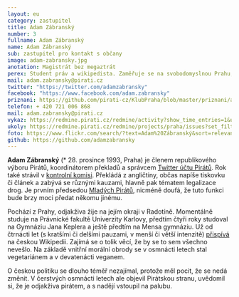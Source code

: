 ```yaml
---
layout: eu
category: zastupitel
title: Adam Zábranský
number: 3
fullname: Adam Zábranský
name: Adam Zábranský
sub: zastupitel pro kontakt s občany
image: adam-zabransky.jpg
anotation: Magistrát bez megaztrát
perex: Student práv a wikipedista. Zaměřuje se na svobodomyslnou Prahu, sběr podnětů od občanů, právní analýzu dokumentů.
mail: adam.zabransky@pirati.cz
twitter: "https://twitter.com/adamzabransky"
facebook: "https://www.facebook.com/adam.zabransky"
priznani: https://github.com/pirati-cz/KlubPraha/blob/master/priznani/adam-zabransky.md
telefon: + 420 721 006 868
mail: adam.zabransky@pirati.cz
vykaz: https://redmine.pirati.cz/redmine/activity?show_time_entries=1&user_id=16
ukoly: https://redmine.pirati.cz/redmine/projects/praha/issues?set_filter=1&f%5B%5D=status_id&op%5Bstatus_id%5D=o&f%5B%5D=assigned_to_id&op%5Bassigned_to_id%5D=%3D&v%5Bassigned_to_id%5D%5B%5D=16&f%5B%5D=&c%5B%5D=tracker&c%5B%5D=status&c%5B%5D=subject&c%5B%5D=done_ratio&c%5B%5D=project&group_by=priority
foto: https://www.flickr.com/search/?text=Adam%20Zábranský&sort=relevance&user_id=68741528%40N03
github: https://github.com/adamzabransky
---
```


**Adam Zábranský** (* 28. prosince 1993, Praha) je členem republikového výboru Pirátů, koordinátorem překladů a správcem [Twitter účtu Pirátů](https///twitter.com/PiratePartyCZ). Rok také strávil v [kontrolní komisi](/kk/start). Překládá z angličtiny, občas napíše tiskovku či článek a zabývá se různými kauzami, hlavně pak tématem legalizace drog. Je prvním předsedou [Mladých Pirátů](http://mladipirati.cz/index.php?title=Hlavn%C3%AD_strana), nicméně doufá, že tuto funkci bude brzy moci předat někomu jinému.

Pochází z Prahy, odjakživa žije na jejím okraji v Radotíně. Momentálně studuje na Právnické fakultě Univerzity Karlovy, předtím čtyři roky studoval na Gymnáziu Jana Keplera a ještě předtím na Mensa gymnáziu. Už od čtrnácti let (s kratšími či delšími pauzami, v menší či větší intenzitě) [přispívá](http://cs.wikipedia.org/wiki/Wikipedista:Adam_Z%C3%A1bransk%C3%BD) na českou Wikipedii. Zajímá se o tolik věcí, že by se to sem všechno nevešlo. Na základě vnitřní morální obrody se v osmnácti letech stal vegetariánem a v devatenácti veganem.

O českou politiku se dlouho téměř nezajímal, protože měl pocit, že se nedá změnit. V čerstvých osmnácti letech ale objevil Pirátskou stranu, uvědomil si, že je odjakživa pirátem, a s nadějí vstoupil na palubu.
